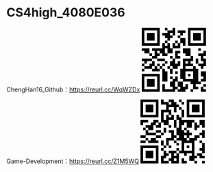 # CS4high_4080E036

ChengHan16_Github：https://reurl.cc/WqWZDx
![ChengHan16_Github](https://github.com/ChengHan16/Cs4high_4080E036/blob/master/image/ChengHan16.png)

Game-Development：https://reurl.cc/Z1M5WQ
![Game-Development](https://github.com/ChengHan16/Cs4high_4080E036/blob/master/image/Game-Development.png)

